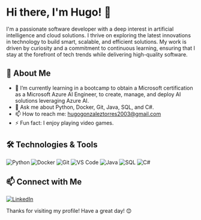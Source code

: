 # Hi there, I'm Hugo! 👋

I'm a passionate software developer with a deep interest in artificial intelligence and cloud solutions. I thrive on exploring the latest innovations in technology to build smart, scalable, and efficient solutions. My work is driven by curiosity and a commitment to continuous learning, ensuring that I stay at the forefront of tech trends while delivering high-quality software.

## 🚀 About Me

- 🌱 I’m currently learning in a bootcamp to obtain a Microsoft certification as a Microsoft Azure AI Engineer, to create, manage, and deploy AI solutions leveraging Azure AI.
- 💬 Ask me about Python, Docker, Git, Java, SQL, and C#.
- 📫 How to reach me: [hugogonzaleztorres2003@gmail.com](mailto:hugogonzaleztorres2003@gmail.com)
- ⚡ Fun fact: I enjoy playing video games.

## 🛠️ Technologies & Tools

![Python](https://img.shields.io/badge/-Python-333333?style=flat&logo=python)
![Docker](https://img.shields.io/badge/-Docker-333333?style=flat&logo=docker)
![Git](https://img.shields.io/badge/-Git-333333?style=flat&logo=git)
![VS Code](https://img.shields.io/badge/-VS%20Code-333333?style=flat&logo=visual-studio-code)
![Java](https://img.shields.io/badge/-Java-333333?style=flat&logo=java)
![SQL](https://img.shields.io/badge/-SQL-333333?style=flat&logo=sql)
![C#](https://img.shields.io/badge/-C%23-333333?style=flat&logo=c-sharp)

## 📫 Connect with Me

[![LinkedIn](https://img.shields.io/badge/-LinkedIn-333333?style=flat&logo=linkedin)](https://www.linkedin.com/in/hugo-gonzalez-torres-b38515324/)

Thanks for visiting my profile! Have a great day! 😊
